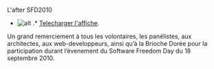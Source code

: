
 L'after SFD2010
* ![alt](https://raw.github.com/Dakarlug/site-datas/master/datas/image "") .*  [Telecharger l'affiche](https://raw.github.com/Dakarlug/site-datas/master/datas/pdf "").
    
      
Un grand remerciement à tous les volontaires, les panélistes, aux architectes, aux web-developpeurs, ainsi qu’à la  Brioche Dorée  pour la participation durant l’évenement du Software Freedom Day du 18 septembre 2010.



    
    
    



    



    



    



    



    



 
    
     